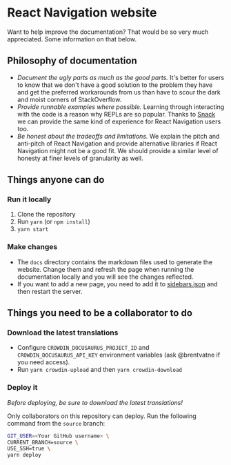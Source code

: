 # React Navigation website

Want to help improve the documentation? That would be so very much appreciated. Some information on that below.

## Philosophy of documentation

- *Document the ugly parts as much as the good parts.* It's better for users to know that we don't have a good solution to the problem they have and get the preferred workarounds from us than have to scour the dark and moist corners of StackOverflow.
- *Provide runnable examples where possible.* Learning through interacting with the code is a reason why REPLs are so popular. Thanks to [Snack](https://snack.expo.io) we can provide the same kind of experience for React Navigation users too.
- *Be honest about the tradeoffs and limitations.* We explain the pitch and anti-pitch of React Navigation and provide alternative libraries if React Navigation might not be a good fit. We should provide a similar level of honesty at finer levels of granularity as well.

## Things anyone can do

### Run it locally

1. Clone the repository
2. Run `yarn` (or `npm install`)
3. `yarn start`

### Make changes

* The `docs` directory contains the markdown files used to generate the website. Change them and refresh the page when running the documentation locally and you will see the changes reflected.
* If you want to add a new page, you need to add it to [sidebars.json](https://github.com/react-navigation/react-navigation.github.io/blob/source/sidebars.json) and then restart the server.

## Things you need to be a collaborator to do

### Download the latest translations

- Configure `CROWDIN_DOCUSAURUS_PROJECT_ID` and `CROWDIN_DOCUSAURUS_API_KEY` environment variables (ask @brentvatne if you need access).
- Run `yarn crowdin-upload` and then `yarn crowdin-download`

### Deploy it

*Before deploying, be sure to download the latest translations!*

Only collaborators on this repository can deploy. Run the following command from the `source` branch:

```bash
GIT_USER=<Your GitHub username> \
CURRENT_BRANCH=source \
USE_SSH=true \
yarn deploy
```
